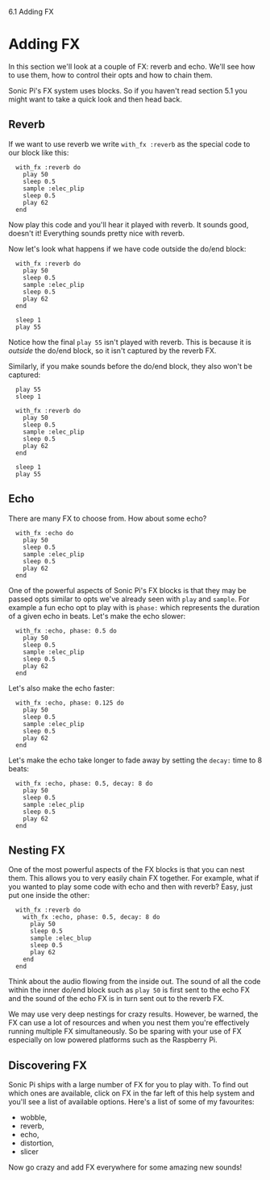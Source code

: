 6.1 Adding FX

# Adding FX

In this section we'll look at a couple of FX: reverb and echo. We'll
see how to use them, how to control their opts and how to chain
them.

Sonic Pi's FX system uses blocks. So if you haven't read section 5.1 you
might want to take a quick look and then head back.

## Reverb

If we want to use reverb we write `with_fx :reverb` as the special code
to our block like this:

```
  with_fx :reverb do
    play 50
    sleep 0.5
    sample :elec_plip
    sleep 0.5
    play 62
  end
```

Now play this code and you'll hear it played with reverb. It sounds
good, doesn't it! Everything sounds pretty nice with reverb.

Now let's look what happens if we have code outside the do/end block:

```
  with_fx :reverb do
    play 50
    sleep 0.5
    sample :elec_plip
    sleep 0.5
    play 62
  end
  
  sleep 1
  play 55
```

Notice how the final `play 55` isn't played with reverb. This is because
it is *outside* the do/end block, so it isn't captured by the reverb FX.

Similarly, if you make sounds before the do/end block, they also won't
be captured:

```
  play 55
  sleep 1
  
  with_fx :reverb do
    play 50
    sleep 0.5
    sample :elec_plip
    sleep 0.5
    play 62
  end
  
  sleep 1
  play 55
```

## Echo

There are many FX to choose from. How about some echo?

```
  with_fx :echo do
    play 50
    sleep 0.5
    sample :elec_plip
    sleep 0.5
    play 62
  end
```

One of the powerful aspects of Sonic Pi's FX blocks is that they may be
passed opts similar to opts we've already seen with `play`
and `sample`. For example a fun echo opt to play with is `phase:`
which represents the duration of a given echo in beats. Let's make the
echo slower:

```
  with_fx :echo, phase: 0.5 do
    play 50
    sleep 0.5
    sample :elec_plip
    sleep 0.5
    play 62
  end
```

Let's also make the echo faster:

```
  with_fx :echo, phase: 0.125 do
    play 50
    sleep 0.5
    sample :elec_plip
    sleep 0.5
    play 62
  end
```

Let's make the echo take longer to fade away by setting the `decay:`
time to 8 beats:

```
  with_fx :echo, phase: 0.5, decay: 8 do
    play 50
    sleep 0.5
    sample :elec_plip
    sleep 0.5
    play 62
  end
```

## Nesting FX

One of the most powerful aspects of the FX blocks is that you can nest
them. This allows you to very easily chain FX together. For example,
what if you wanted to play some code with echo and then with reverb?
Easy, just put one inside the other:

```
  with_fx :reverb do
    with_fx :echo, phase: 0.5, decay: 8 do
      play 50
      sleep 0.5
      sample :elec_blup
      sleep 0.5
      play 62
    end
  end
```

Think about the audio flowing from the inside out. The sound of all
the code within the inner do/end block such as `play 50` is first sent
to the echo FX and the sound of the echo FX is in turn sent out to the
reverb FX.

We may use very deep nestings for crazy results. However, be warned, the
FX can use a lot of resources and when you nest them you're effectively
running multiple FX simultaneously. So be sparing with your use of FX
especially on low powered platforms such as the Raspberry Pi.

## Discovering FX

Sonic Pi ships with a large number of FX for you to play with. To find
out which ones are available, click on FX in the far left of this help
system and you'll see a list of available options. Here's a list of
some of my favourites:

* wobble,
* reverb,
* echo,
* distortion,
* slicer

Now go crazy and add FX everywhere for some amazing new sounds!
